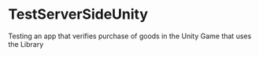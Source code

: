 # TestServerSideUnity
Testing an app that verifies purchase of goods in the Unity Game that uses the Library
